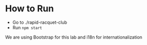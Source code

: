 # How to Run
- Go to ./rapid-racquet-club 
- Run `npm start`

We are using Bootstrap for this lab and i18n for internationalization